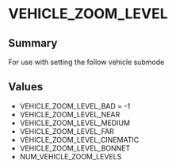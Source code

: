 # VEHICLE_ZOOM_LEVEL

## Summary
For use with setting the follow vehicle submode

## Values
* VEHICLE_ZOOM_LEVEL_BAD = -1
* VEHICLE_ZOOM_LEVEL_NEAR
* VEHICLE_ZOOM_LEVEL_MEDIUM
* VEHICLE_ZOOM_LEVEL_FAR
* VEHICLE_ZOOM_LEVEL_CINEMATIC
* VEHICLE_ZOOM_LEVEL_BONNET
* NUM_VEHICLE_ZOOM_LEVELS